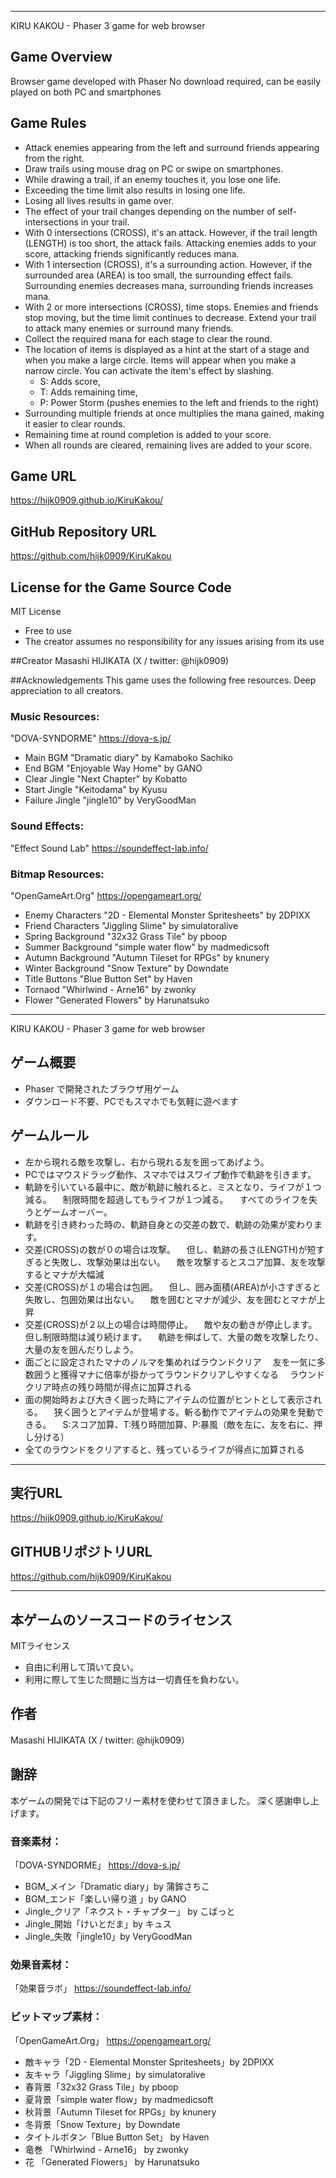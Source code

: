 ----------------------------------------------------------------------------------------
KIRU KAKOU - Phaser 3 game for web browser

## Game Overview

Browser game developed with Phaser
No download required, can be easily played on both PC and smartphones

## Game Rules

* Attack enemies appearing from the left and surround friends appearing from the right.
* Draw trails using mouse drag on PC or swipe on smartphones.
* While drawing a trail, if an enemy touches it, you lose one life.
* Exceeding the time limit also results in losing one life.
* Losing all lives results in game over.
* The effect of your trail changes depending on the number of self-intersections in your trail.
* With 0 intersections (CROSS), it's an attack.
  However, if the trail length (LENGTH) is too short, the attack fails.
  Attacking enemies adds to your score, attacking friends significantly reduces mana.
* With 1 intersection (CROSS), it's a surrounding action.
  However, if the surrounded area (AREA) is too small, the surrounding effect fails.
  Surrounding enemies decreases mana, surrounding friends increases mana.
* With 2 or more intersections (CROSS), time stops.
  Enemies and friends stop moving, but the time limit continues to decrease.
  Extend your trail to attack many enemies or surround many friends.
* Collect the required mana for each stage to clear the round.
* The location of items is displayed as a hint at the start of a stage and
   when you make a large circle.
   Items will appear when you make a narrow circle. 
   You can activate the item's effect by slashing.
   - S: Adds score,
   - T: Adds remaining time, 
   - P: Power Storm (pushes enemies to the left and friends to the right)
* Surrounding multiple friends at once multiplies the mana gained, making it easier to clear rounds.
* Remaining time at round completion is added to your score.
* When all rounds are cleared, remaining lives are added to your score.

## Game URL
https://hijk0909.github.io/KiruKakou/
## GitHub Repository URL
https://github.com/hijk0909/KiruKakou

## License for the Game Source Code
MIT License
* Free to use
* The creator assumes no responsibility for any issues arising from its use

##Creator
Masashi HIJIKATA (X / twitter: @hijk0909)

##Acknowledgements
This game uses the following free resources.
Deep appreciation to all creators.

### Music Resources:
"DOVA-SYNDORME" https://dova-s.jp/
* Main BGM "Dramatic diary" by Kamaboko Sachiko
* End BGM "Enjoyable Way Home" by GANO
* Clear Jingle "Next Chapter" by Kobatto
* Start Jingle "Keitodama" by Kyusu
* Failure Jingle "jingle10" by VeryGoodMan

### Sound Effects:
"Effect Sound Lab" https://soundeffect-lab.info/

### Bitmap Resources:
"OpenGameArt.Org" https://opengameart.org/
* Enemy Characters "2D - Elemental Monster Spritesheets" by 2DPIXX
* Friend Characters "Jiggling Slime" by simulatoralive
* Spring Background "32x32 Grass Tile" by pboop
* Summer Background "simple water flow" by madmedicsoft
* Autumn Background "Autumn Tileset for RPGs" by knunery
* Winter Background "Snow Texture" by Downdate
* Title Buttons "Blue Button Set" by Haven
* Tornaod "Whirlwind - Arne16" by zwonky
* Flower "Generated Flowers" by Harunatsuko

----------------------------------------------------------------------------------------
KIRU KAKOU - Phaser 3 game for web browser

## ゲーム概要
* Phaser で開発されたブラウザ用ゲーム
* ダウンロード不要、PCでもスマホでも気軽に遊べます

## ゲームルール
* 左から現れる敵を攻撃し、右から現れる友を囲ってあげよう。
* PCではマウスドラッグ動作、スマホではスワイプ動作で軌跡を引きます。
* 軌跡を引いている最中に、敵が軌跡に触れると、ミスとなり、ライフが１つ減る。
　制限時間を超過してもライフが１つ減る。
　すべてのライフを失うとゲームオーバー。
* 軌跡を引き終わった時の、軌跡自身との交差の数で、軌跡の効果が変わります。
* 交差(CROSS)の数が０の場合は攻撃。
　但し、軌跡の長さ(LENGTH)が短すぎると失敗し、攻撃効果は出ない。
　敵を攻撃するとスコア加算、友を攻撃するとマナが大幅減
* 交差(CROSS)が１の場合は包囲。
　但し、囲み面積(AREA)が小さすぎると失敗し、包囲効果は出ない。
　敵を囲むとマナが減少、友を囲むとマナが上昇
* 交差(CROSS)が２以上の場合は時間停止。
　敵や友の動きが停止します。但し制限時間は減り続けます。
　軌跡を伸ばして、大量の敵を攻撃したり、大量の友を囲んだりしよう。
* 面ごとに設定されたマナのノルマを集めればラウンドクリア
　友を一気に多数囲うと獲得マナに倍率が掛かってラウンドクリアしやすくなる
　ラウンドクリア時点の残り時間が得点に加算される
* 面の開始時および大きく囲った時にアイテムの位置がヒントとして表示される。
　狭く囲うとアイテムが登場する。斬る動作でアイテムの効果を発動できる。
　S:スコア加算、T:残り時間加算、P:暴風（敵を左に、友を右に、押し分ける）
* 全てのラウンドをクリアすると、残っているライフが得点に加算される

---
## 実行URL
https://hijk0909.github.io/KiruKakou/

## GITHUBリポジトリURL
https://github.com/hijk0909/KiruKakou

---
## 本ゲームのソースコードのライセンス
MITライセンス
* 自由に利用して頂いて良い。
* 利用に際して生じた問題に当方は一切責任を負わない。

## 作者
Masashi HIJIKATA (X / twitter: @hijk0909）

## 謝辞
本ゲームの開発では下記のフリー素材を使わせて頂きました。
深く感謝申し上げます。

### 音楽素材：
「DOVA-SYNDORME」
https://dova-s.jp/

* BGM_メイン「Dramatic diary」by 蒲鉾さちこ
* BGM_エンド「楽しい帰り道 」by GANO
* Jingle_クリア「ネクスト・チャプター」 by こばっと
* Jingle_開始「けいとだま」by キュス
* Jingle_失敗「jingle10」by VeryGoodMan

### 効果音素材：
「効果音ラボ」
https://soundeffect-lab.info/

### ビットマップ素材：
「OpenGameArt.Org」
https://opengameart.org/

* 敵キャラ「2D - Elemental Monster Spritesheets」by 2DPIXX
* 友キャラ「Jiggling Slime」by simulatoralive
* 春背景「32x32 Grass Tile」by pboop
* 夏背景「simple water flow」by madmedicsoft
* 秋背景「Autumn Tileset for RPGs」by knunery
* 冬背景「Snow Texture」by Downdate
* タイトルボタン「Blue Button Set」 by Haven
* 竜巻 「Whirlwind - Arne16」 by zwonky
* 花 「Generated Flowers」 by Harunatsuko
